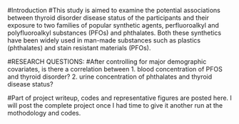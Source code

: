#Introduction
#This study is aimed to examine the potential associations between thyroid disorder disease status of the participants and their exposure to two families of popular synthetic agents, perfluoroalkyl and polyfluoroalkyl substances (PFOs) and phthalates. Both these synthetics have been widely used in man-made substances such as plastics (phthalates) and stain resistant materials (PFOs). 

#RESEARCH QUESTIONS:
#After controlling for major demographic covariates, is there a correlation between 1. blood concentration of PFOS and thyroid disorder? 2. urine concentration of phthalates and thyroid disease status?

#Part of project writeup, codes and representative figures are posted here. I will post the complete project once I had time to give it another run at the mothodology and codes.
